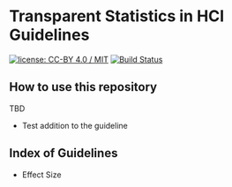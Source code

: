 # Transparent Statistics in HCI Guidelines
[![license: CC-BY 4.0 / MIT](https://img.shields.io/badge/license-CC--BY%204.0%20%2F%20MIT-blue.svg)](LICENSE.md)
[![Build Status](https://travis-ci.org/chatchavan/guidelines.svg?branch=effect-size)](https://travis-ci.org/chatchavan/guidelines)

## How to use this repository

TBD

* Test addition to the guideline



## Index of Guidelines

* Effect Size
